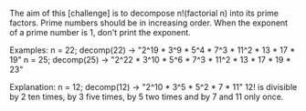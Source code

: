 The aim of this [challenge] is to decompose n!(factorial n) into its prime factors. Prime numbers should be in increasing order. When the exponent of a prime number is 1, don't print the exponent.

Examples:
n = 22; decomp(22) -> "2^19 * 3^9 * 5^4 * 7^3 * 11^2 * 13 * 17 * 19"
n = 25; decomp(25) -> "2^22 * 3^10 * 5^6 * 7^3 * 11^2 * 13 * 17 * 19 * 23"

Explanation:
n = 12; decomp(12) -> "2^10 * 3^5 * 5^2 * 7 * 11"
12! is divisible by 2 ten times, by 3 five times, by 5 two times and by 7 and 11 only once.